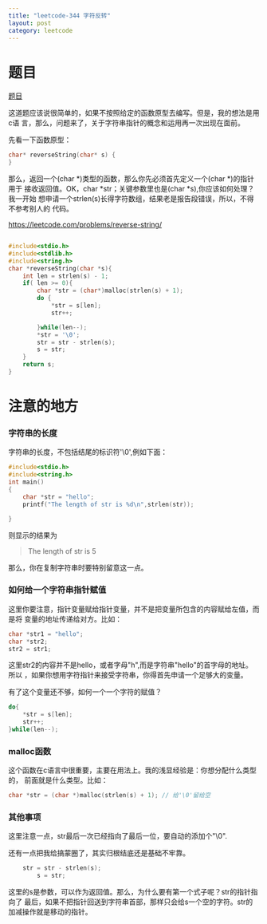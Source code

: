 ```yaml
---
title: "leetcode-344 字符反转"
layout: post
category: leetcode
---
```


# 题目

[题目](!https://leetcode.com/problems/reverse-string/)

这道题应该说很简单的，如果不按照给定的函数原型去编写。但是，我的想法是用c语
言，那么，问题来了，关于字符串指针的概念和运用再一次出现在面前。

先看一下函数原型：

```c
char* reverseString(char* s) {
}
```
那么，返回一个(char *)类型的函数，那么你先必须首先定义一个(char *)的指针用于
接收返回值。OK，char *str；关键参数里也是(char *s),你应该如何处理？我一开始
想申请一个strlen(s)长得字符数组，结果老是报告段错误，所以，不得不参考别人的
代码。

https://leetcode.com/problems/reverse-string/

```c

#include<stdio.h>
#include<stdlib.h>
#include<string.h>
char *reverseString(char *s){
	int len = strlen(s) - 1;
	if( len >= 0){
		char *str = (char*)malloc(strlen(s) + 1);
		do {
			*str = s[len];
			str++;

		}while(len--);
		*str = '\0';
		str = str - strlen(s);
		s = str;
	}
	return s;
}

```
# 注意的地方

### 字符串的长度

字符串的长度，不包括结尾的标识符'\0',例如下面：

```c
#include<stdio.h>
#include<string.h>
int main()
{
	char *str = "hello";
	printf("The length of str is %d\n",strlen(str));

}

```

则显示的结果为

> The length of str is 5

那么，你在复制字符串时要特别留意这一点。

### 如何给一个字符串指针赋值

这里你要注意，指针变量赋给指针变量，并不是把变量所包含的内容赋给左值，而是将
变量的地址传递给对方。比如：

```c
char *str1 = "hello";
char *str2;
str2 = str1;
```
这里str2的内容并不是hello，或者字母"h",而是字符串"hello"的首字母的地址。所以
，如果你想用字符指针来接受字符串，你得首先申请一个足够大的变量。

有了这个变量还不够，如何一个一个字符的赋值？

```c
do{
	*str = s[len];
	str++;
}while(len--);

```

### malloc函数

这个函数在c语言中很重要，主要在用法上。我的浅显经验是：你想分配什么类型的，
前面就是什么类型。比如：

```c
char *str = (char *)malloc(strlen(s) + 1); // 给'\0'留给空
```

### 其他事项

这里注意一点，str最后一次已经指向了最后一位，要自动的添加个"\0".

还有一点把我给搞蒙圈了，其实归根结底还是基础不牢靠。

```c
	str = str - strlen(s);
		s = str;
```

这里的s是参数，可以作为返回值。那么，为什么要有第一个式子呢？str的指针指向了
最后，如果不把指针回送到字符串首部，那样只会给s一个空的字符。str的加减操作就是移动的指针。

